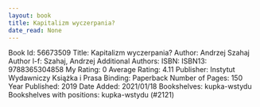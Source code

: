 ```yaml
---
layout: book
title: Kapitalizm wyczerpania?
date_read: None
---
```


Book Id: 56673509
Title: Kapitalizm wyczerpania?
Author: Andrzej Szahaj
Author l-f: Szahaj, Andrzej
Additional Authors: 
ISBN: 
ISBN13: 9788365304858
My Rating: 0
Average Rating: 4.11
Publisher: Instytut Wydawniczy Książka i Prasa
Binding: Paperback
Number of Pages: 150
Year Published: 2019
Date Added: 2021/01/18
Bookshelves: kupka-wstydu
Bookshelves with positions: kupka-wstydu (#2121)

